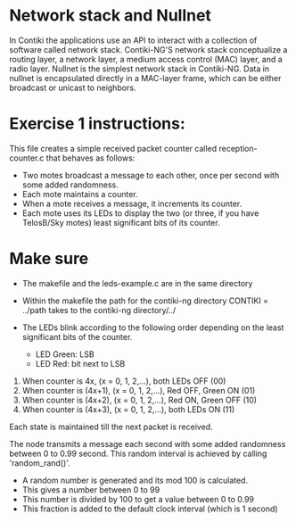 # Network stack and Nullnet
In Contiki the applications use an API to interact with a collection of software called network stack. Contiki-NG'S network stack conceptualize a routing layer, a network layer, a medium access control (MAC) layer, and a radio layer. Nullnet is the simplest network stack in Contiki-NG. Data in nullnet is encapsulated directly in a MAC-layer frame, which can be either broadcast or unicast to neighbors.

# Exercise 1 instructions:
This file creates a simple received packet counter called reception-counter.c that behaves as follows:
- Two motes broadcast a message to each other, once per second with some added randomness.
- Each mote maintains a counter.
- When a mote receives a message, it increments its counter.
- Each mote uses its LEDs to display the two (or three, if you have TelosB/Sky motes) least significant bits of its counter.


# Make sure
* The makefile and the leds-example.c are in the same directory
* Within the makefile the path for the contiki-ng directory CONTIKI = ../path takes to the contiki-ng directory/../
* The LEDs blink according to the following order depending on the least significant bits of the counter.

	* LED Green: LSB
	* LED Red: bit next to LSB

1. When counter is  4x, 	(x = 0, 1, 2,...), both LEDs OFF 			(00)
2. When counter is (4x+1), (x = 0, 1, 2,...), Red  OFF, Green ON			(01)
3. When counter is (4x+2), (x = 0, 1, 2,...), Red ON, Green OFF				(10)
4. When counter is (4x+3), (x = 0, 1, 2,...), both LEDs ON				(11)

Each state is maintained till the next packet is received.

The node transmits a message each second with some added randomness between 0 to 0.99 second.
This random interval is achieved by calling 'random_rand()'.
- A random number is generated and its mod 100 is calculated. 
- This gives a number between 0 to 99
- This number is divided by 100 to get a value between 0 to 0.99
- This fraction is added to the default clock interval (which is 1 second)
	
	
